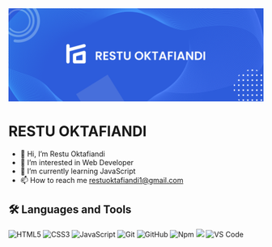 <img src="BANNER.png">
<h1>RESTU OKTAFIANDI</h1>

- 👋 Hi, I’m Restu Oktafiandi
- 👀 I’m interested in Web Developer
- 🌱 I’m currently learning JavaScript
- 📫 How to reach me <a href="restuoktafiandi1@gmail.com">restuoktafiandi1@gmail.com</a>

<h2>🛠 Languages and Tools</h2>

![HTML5](https://img.shields.io/badge/-HTML5-%23E44D27?style=flat-square&logo=html5&logoColor=ffffff)
![CSS3](https://img.shields.io/badge/-CSS3-%231572B6?style=flat-square&logo=css3)
![JavaScript](https://img.shields.io/badge/-JavaScript-%23F7DF1C?style=flat-square&logo=javascript&logoColor=000000&labelColor=%23F7DF1C&color=%23FFCE5A)
![Git](https://img.shields.io/badge/-Git-%23F05032?style=flat-square&logo=git&logoColor=%23ffffff)
![GitHub](https://img.shields.io/badge/-GitHub-181717?style=flat-square&logo=github)
![Npm](https://img.shields.io/badge/-npm-CB3837?style=flat-square&logo=npm)
<img src="https://img.shields.io/badge/Tailwind_CSS-38B2AC?style=for-the-badge&logo=tailwind-css&logoColor=white" style="height: 20px">
![VS Code](http://img.shields.io/badge/-VS%20Code-007ACC?style=flat-square&logo=visual-studio-code&logoColor=ffffff)
